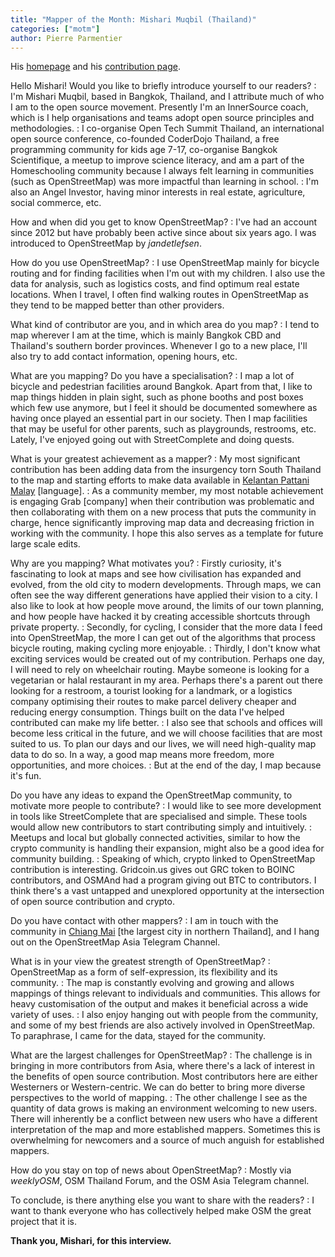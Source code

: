 ```yaml
---
title: "Mapper of the Month: Mishari Muqbil (Thailand)"
categories: ["motm"]
author: Pierre Parmentier
---
```


His [homepage](https://www.openstreetmap.org/user/Mishari) and his [contribution page](https://hdyc.neis-one.org/?Mishari).

Hello Mishari! Would you like to briefly introduce yourself to our readers?
: I'm Mishari Muqbil, based in Bangkok, Thailand, and I attribute much of who I am to the open source movement. Presently I'm an InnerSource coach, which is I help organisations and teams adopt open source principles and methodologies.
: I co-organise Open Tech Summit Thailand, an international open source conference, co-founded CoderDojo Thailand, a free programming community for kids age 7-17, co-organise Bangkok Scientifique, a meetup to improve science literacy, and am a part of the Homeschooling community because I always felt learning in communities (such as OpenStreetMap) was more impactful than learning in school.
: I'm also an Angel Investor, having minor interests in real estate, agriculture, social commerce, etc.

<!--more-->

How and when did you get to know OpenStreetMap?
: I've had an account since 2012 but have probably been active since about six years ago. I was introduced to OpenStreetMap by _jandetlefsen_.

How do you use OpenStreetMap?
: I use OpenStreetMap mainly for bicycle routing and for finding facilities when I'm out with my children. I also use the data for analysis, such as logistics costs, and find optimum real estate locations. When I travel, I often find walking routes in OpenStreetMap as they tend to be mapped better than other providers.

What kind of contributor are you, and in which area do you map?
: I tend to map wherever I am at the time, which is mainly Bangkok CBD and Thailand's southern border provinces. Whenever I go to a new place, I'll also try to add contact information, opening hours, etc.

What are you mapping? Do you have a specialisation?
: I map a lot of bicycle and pedestrian facilities around Bangkok. Apart from that, I like to map things hidden in plain sight, such as phone booths and post boxes which few use anymore, but I feel it should be documented somewhere as having once played an essential part in our society. Then I map facilities that may be useful for other parents, such as playgrounds, restrooms, etc. Lately, I've enjoyed going out with StreetComplete and doing quests.

What is your greatest achievement as a mapper?
: My most significant contribution has been adding data from the insurgency torn South Thailand to the map and starting efforts to make data available in [Kelantan Pattani Malay](https://en.wikipedia.org/wiki/Kelantan-Pattani_Malay) [language].
: As a community member, my most notable achievement is engaging Grab [company] when their contribution was problematic and then collaborating with them on a new process that puts the community in charge, hence significantly improving map data and decreasing friction in working with the community. I hope this also serves as a template for future large scale edits.

Why are you mapping? What motivates you?
: Firstly curiosity, it's fascinating to look at maps and see how civilisation has expanded and evolved, from the old city to modern developments. Through maps, we can often see the way different generations have applied their vision to a city. I also like to look at how people move around, the limits of our town planning, and how people have hacked it by creating accessible shortcuts through private property.
: Secondly, for cycling, I consider that the more data I feed into OpenStreetMap, the more I can get out of the algorithms that process bicycle routing, making cycling more enjoyable.
: Thirdly, I don't know what exciting services would be created out of my contribution. Perhaps one day, I will need to rely on wheelchair routing. Maybe someone is looking for a vegetarian or halal restaurant in my area. Perhaps there's a parent out there looking for a restroom, a tourist looking for a landmark, or a logistics company optimising their routes to make parcel delivery cheaper and reducing energy consumption. Things built on the data I've helped contributed can make my life better.
: I also see that schools and offices will become less critical in the future, and we will choose facilities that are most suited to us. To plan our days and our lives, we will need high-quality map data to do so. In a way, a good map means more freedom, more opportunities, and more choices.
: But at the end of the day, I map because it's fun.

Do you have any ideas to expand the OpenStreetMap community, to motivate more people to contribute?
: I would like to see more development in tools like StreetComplete that are specialised and simple. These tools would allow new contributors to start contributing simply and intuitively.
: Meetups and local but globally connected activities, similar to how the crypto community is handling their expansion, might also be a good idea for community building.
: Speaking of which, crypto linked to OpenStreetMap contribution is interesting. Gridcoin.us gives out GRC token to BOINC contributors, and OSMAnd had a program giving out BTC to contributors. I think there's a vast untapped and unexplored opportunity at the intersection of open source contribution and crypto.

Do you have contact with other mappers?
: I am in touch with the community in [Chiang Mai](https://en.wikipedia.org/wiki/Chiang_Mai) [the largest city in northern Thailand], and I hang out on the OpenStreetMap Asia Telegram Channel.

What is in your view the greatest strength of OpenStreetMap?
: OpenStreetMap as a form of self-expression, its flexibility and its community.
: The map is constantly evolving and growing and allows mappings of things relevant to individuals and communities. This allows for heavy customisation of the output and makes it beneficial across a wide variety of uses.
: I also enjoy hanging out with people from the community, and some of my best friends are also actively involved in OpenStreetMap. To paraphrase, I came for the data, stayed for the community.

What are the largest challenges for OpenStreetMap?
: The challenge is in bringing in more contributors from Asia, where there's a lack of interest in the benefits of open source contribution. Most contributors here are either Westerners or Western-centric. We can do better to bring more diverse perspectives to the world of mapping.
: The other challenge I see as the quantity of data grows is making an environment welcoming to new users. There will inherently be a conflict between new users who have a different interpretation of the map and more established mappers. Sometimes this is overwhelming for newcomers and a source of much anguish for established mappers.

How do you stay on top of news about OpenStreetMap?
: Mostly via _weeklyOSM_, OSM Thailand Forum, and the OSM Asia Telegram channel.

To conclude, is there anything else you want to share with the readers?
: I want to thank everyone who has collectively helped make OSM the great project that it is.

**Thank you, Mishari, for this interview.**
